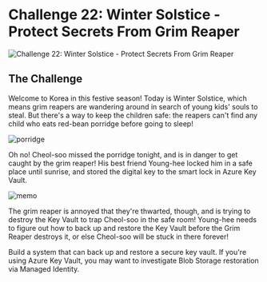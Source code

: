 # Challenge 22: Winter Solstice - Protect Secrets From Grim Reaper

![Challenge 22: Winter Solstice - Protect Secrets From Grim Reaper](https://res.cloudinary.com/jen-looper/image/upload/v1575489111/images/challenge-22_glk8t3.jpg)


## The Challenge

Welcome to Korea in this festive season! Today is Winter Solstice, which means grim reapers are wandering around in search of young kids' souls to steal. But there's a way to keep the children safe: the reapers can't find any child who eats red-bean porridge before going to sleep!

![porridge](http://res.cloudinary.com/codebeast/image/upload/v1576972936/fvc4izmijiyskzvag4sm.png)

Oh no! Cheol-soo missed the porridge tonight, and is in danger to get caught by the grim reaper! His best friend Young-hee locked him in a safe place until sunrise, and stored the digital key to the smart lock in Azure Key Vault.

![memo](http://res.cloudinary.com/codebeast/image/upload/v1576972938/g4xyrmsqmezbdt1fq0ou.png)

The grim reaper is annoyed that they're thwarted, though, and is trying to destroy the Key Vault to trap Cheol-soo in the safe room! Young-hee needs to figure out how to back up and restore the Key Vault before the Grim Reaper destroys it, or else Cheol-soo will be stuck in there forever!

Build a system that can back up and restore a secure key vault. If you're using Azure Key Vault, you may want to investigate Blob Storage restoration via Managed Identity.